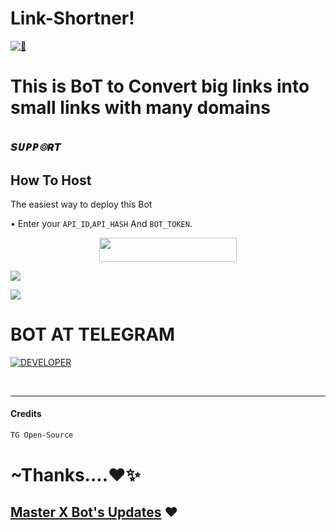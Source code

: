 # Link-Shortner!
[![👀](https://telegra.ph/file/b0080e1a456012f620a9e.jpg)](http://t.me/Link_ShortnerROBOT) 


# This is BoT to Convert big links  into small links with many domains
## <i><b> sᴜᴘᴘ๏ʀᴛ </b></i>

## How To Host

The easiest way to deploy this Bot

• Enter your ```API_ID```,```API_HASH``` And ```BOT_TOKEN```.

<p align="center"><a href="https://heroku.com/deploy?template=https://github.com/Team-MasterXBots/Link-Shortner"> <img src="https://img.shields.io/badge/Deploy%20To%20Heroku-black?style=for-the-badge&logo=heroku" width="220" height="38.45"/></a></p>

<a href="https://telegram.me/Master_X_Updates" target="_blank"><img src="https://img.shields.io/badge/Join-Channel-yellow.svg?style=for-the-badge&logo=Telegram"></a>

<a href="https://telegram.me/Best_Friends15" target="_blank"><img src="https://img.shields.io/badge/Join-Support-brown.svg?style=for-the-badge&logo=Telegram"></a>

# BOT AT TELEGRAM 
<a href="https://t.me/image2pdfRoBot"> <img src="https://img.shields.io/badge/Telegram_BOT-Link_Shortner-black?style=social&logo=telegram" alt="DEVELOPER" /></a>

 <br>

 <hr>
 
 #### Credits 
 ```sh
 TG Open-Source
 ```
# ~Thanks....❤️✨
## [Master X Bot's Updates](https://t.me/Master_X_Updates) ❤️
